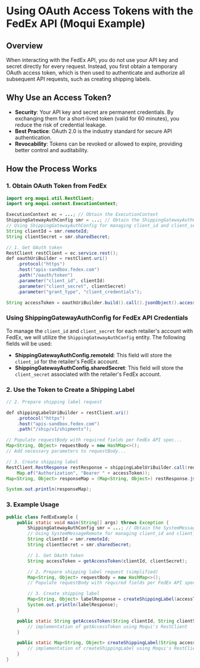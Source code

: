 # Using OAuth Access Tokens with the FedEx API (Moqui Example)

## Overview
When interacting with the FedEx API, you do not use your API key and secret directly for every request. Instead, you first obtain a temporary OAuth access token, which is then used to authenticate and authorize all subsequent API requests, such as creating shipping labels.

## Why Use an Access Token?
- **Security**: Your API key and secret are permanent credentials. By exchanging them for a short-lived token (valid for 60 minutes), you reduce the risk of credential leakage.
- **Best Practice**: OAuth 2.0 is the industry standard for secure API authentication.
- **Revocability**: Tokens can be revoked or allowed to expire, providing better control and auditability.

## How the Process Works

### 1. Obtain OAuth Token from FedEx
```java
import org.moqui.util.RestClient;
import org.moqui.context.ExecutionContext;

ExecutionContext ec = ...; // Obtain the ExecutionContext
ShippingGatewayAuthConfig smr = ...; // Obtain the ShippingGatewayAuthConfig
// Using ShippingGatewayAuthConfig for managing client_id and client_secret
String clientId = smr.remoteId;
String clientSecret = smr.sharedSecret;

// 1. Get OAuth token
RestClient restClient = ec.service.rest();
def oauthUriBuilder = restClient.uri()
    .protocol("https")
    .host("apis-sandbox.fedex.com")
    .path("/oauth/token")
    .parameter("client_id", clientId)
    .parameter("client_secret", clientSecret)
    .parameter("grant_type", "client_credentials");

String accessToken = oauthUriBuilder.build().call().jsonObject().access_token;
```

### Using ShippingGatewayAuthConfig for FedEx API Credentials

To manage the `client_id` and `client_secret` for each retailer's account with FedEx, we will utilize the `ShippingGatewayAuthConfig` entity. The following fields will be used:

- **ShippingGatewayAuthConfig.remoteId**: This field will store the `client_id` for the retailer's FedEx account.
- **ShippingGatewayAuthConfig.sharedSecret**: This field will store the `client_secret` associated with the retailer's FedEx account.

### 2. Use the Token to Create a Shipping Label
```java
// 2. Prepare shipping label request

def shippingLabelUriBuilder = restClient.uri()
    .protocol("https")
    .host("apis-sandbox.fedex.com")
    .path("/ship/v1/shipments");

// Populate requestBody with required fields per FedEx API spec...
Map<String, Object> requestBody = new HashMap<>();
// Add necessary parameters to requestBody...

// 3. Create shipping label
RestClient.RestResponse restResponse = shippingLabelUriBuilder.call(requestBody, 
    Map.of("Authorization", "Bearer " + accessToken));
Map<String, Object> responseMap = (Map<String, Object>) restResponse.jsonObject();

System.out.println(responseMap);
```

### 3. Example Usage
```java
public class FedExExample {
    public static void main(String[] args) throws Exception {
        ShippingGatewayAuthConfig smr = ...; // Obtain the SystemMessageRemote
        // Using SystemMessageRemote for managing client_id and client_secret
        String clientId = smr.remoteId;
        String clientSecret = smr.sharedSecret;

        // 1. Get OAuth token
        String accessToken = getAccessToken(clientId, clientSecret);

        // 2. Prepare shipping label request (simplified)
        Map<String, Object> requestBody = new HashMap<>();
        // Populate requestBody with required fields per FedEx API spec...

        // 3. Create shipping label
        Map<String, Object> labelResponse = createShippingLabel(accessToken, requestBody);
        System.out.println(labelResponse);
    }

    public static String getAccessToken(String clientId, String clientSecret) {
        // implementation of getAccessToken using Moqui's RestClient
    }

    public static Map<String, Object> createShippingLabel(String accessToken, Map<String, Object> requestBody) {
        // implementation of createShippingLabel using Moqui's RestClient
    }
}
```
